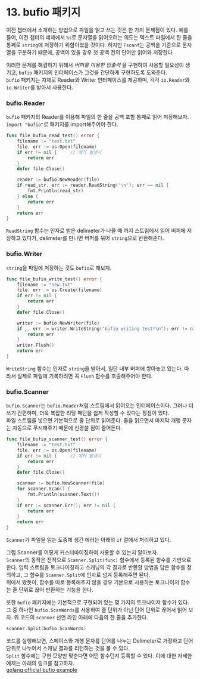 # 13. bufio 패키지

이전 챕터에서 소개하는 방법으로 파일을 읽고 쓰는 것은 한 가지 문제점이 있다. 예를 들어, 이전 챕터의 예제에서 `%s`로 문자열을 읽어오려는 의도는 텍스트 파일에서 한 줄을 통째로 `string`에 저장하기 위함이었을 것이다. 하지만 `Fscanf`는 공백을 기준으로 문자열을 구분하기 때문에, 공백이 있을 경우 첫 공백 전의 단어만 읽어와 저장한다.

이러한 문제를 해결하기 위해서 _버퍼를 이용한 입출력_ 을 구현하여 사용할 필요성이 생기고, `bufio` 패키지의 인터페이스가 그것을 간단하게 구현하도록 도와준다.\
`bufio` 패키지는 자체로 Reader와 Writer 인터페이스를 제공하며, 각각 `io.Reader`와 `io.Writer`를 받아서 사용한다.

### bufio.Reader

`bufio` 패키지의 Reader를 이용해 파일의 한 줄을 공백 포함 통째로 읽어 저장해보자.\
`import "bufio"`로 패키지를 import해주어야 한다.

```go
func file_bufio_read_test() error {
    filename := "test.txt"
    file, err := os.Open(filename)
    if err != nil {		// 에러 발생시
        return err
    }
    defer file.Close()

    reader := bufio.NewReader(file)
    if read_str, err := reader.ReadString('\n'); err == nil {
        fmt.Println(read_str)
    } else {
        return err
    }
    return err
}
```

`ReadString` 함수는 인자로 받은 delimeter가 나올 때 까지 스트림에서 읽어 버퍼에 저장하고 있다가, delimeter를 만나면 버퍼를 묶어 `string`으로 반환해준다.

### bufio.Writer

`string`을 파일에 저장하는 것도 `bufio`로 해보자.

```go
func file_bufio_write_test() error {
    filename := "new.txt"
    file, err := os.Create(filename)
    if err != nil {
        return err
    }
    defer file.Close()

    writer := bufio.NewWriter(file)
    if _, err := writer.WriteString("bufio writing test!\n"); err != nil {
        return err
    }
    writer.Flush()
    return err
}
```

`WriteString` 함수는 인자로 `string`을 받아서, 일단 내부 버퍼에 쌓아놓고 있는다. 따라서 실제로 파일에 기록하려면 꼭 `Flush` 함수를 호출해주어야 한다.

### bufio.Scanner

`bufio.Scanner`는 `bufio.Reader`처럼 스트림에서 읽어오는 인터페이스이다. 그러나 더 쓰기 간편하며, 더욱 복잡한 리딩 패턴을 쉽게 작성할 수 있다는 장점이 있다.\
파일 스트림을 넣으면 기본적으로 줄 단위로 읽어준다. 줄을 읽으면서 마지막 개행 문자는 자동으로 무시해주기 때문에 신경쓸 점이 줄어든다.

```go
func file_bufio_scanner_test() error {
    filename := "test.txt"
    file, err := os.Open(filename)
    if err != nil {		// 에러 발생시
        return err
    }
    defer file.Close()

    scanner := bufio.NewScanner(file)
    for scanner.Scan() {
        fmt.Println(scanner.Text())
    }
    if err := scanner.Err(); err != nil {
        return err
    }
    return err
}
```

`Scanner`가 파일을 읽는 도중에 생긴 에러는 아래의 `if` 절에서 처리하고 있다.

그럼 Scanner를 어떻게 커스터마이징하여 사용할 수 있는지 알아보자.\
`Scanner`의 동작은 전적으로 `Scanner.Split(func)` 함수에서 등록된 함수를 기반으로 한다. 입력 스트림을 토크나이징하고 스캐닝의 각 결과로 반환할 방법을 담은 함수를 정의하고, 그 함수를 `Scanner.Split`에 인자로 넘겨 등록해주면 된다.\
위에서 봤듯이, 함수를 따로 등록해주지 않을 경우 기본으로 사용하는 토크나이저 함수는 줄 단위로 끊어 반환하는 기능을 한다.

또한 `bufio` 패키지에는 기본적으로 구현되어 있는 몇 가지의 토크나이저 함수가 있다. 그 중 하나인 `bufio.ScanWords`를 사용하여 줄 단위가 아닌 단어 단위로 끊어서 읽어 보자. 위 코드의 `scanner` 선언 라인 아래에 다음의 한 줄을 추가한다.

```go
scanner.Split(bufio.ScanWords)
```

코드를 실행해보면, 스페이스와 개행 문자를 단어를 나누는 Delimeter로 가정하고 단어 단위로 나누어서 스캐닝 결과를 리턴하는 것을 볼 수 있다.\
`Split` 함수에는 구현 모양만 맞춘다면 어떤 함수던지 등록할 수 있다. 이에 대한 자세한 예제는 아래의 링크를 참고하자.\
[golang official bufio example](https://golang.org/src/bufio/example_test.go)